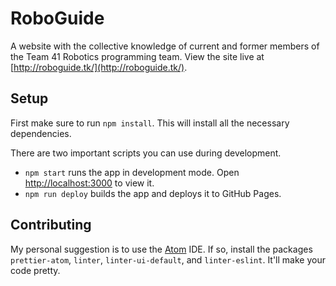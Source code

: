 # RoboGuide

A website with the collective knowledge of current and former members of the Team 41 Robotics programming team. View the site live at [http://roboguide.tk/](http://roboguide.tk/).

## Setup

First make sure to run `npm install`. This will install all the necessary dependencies.

There are two important scripts you can use during development.

- `npm start` runs the app in development mode. Open [http://localhost:3000](http://localhost:3000) to view it.
- `npm run deploy` builds the app and deploys it to GitHub Pages.

## Contributing

My personal suggestion is to use the [Atom](https://atom.io/) IDE. If so, install the packages `prettier-atom`, `linter`, `linter-ui-default`, and `linter-eslint`. It'll make your code pretty.
